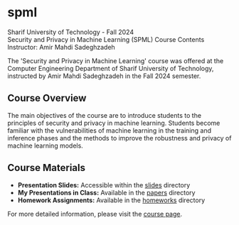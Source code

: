 # spml

Sharif University of Technology - Fall 2024  
Security and Privacy in Machine Learning (SPML) Course Contents  
Instructor: Amir Mahdi Sadeghzadeh

The 'Security and Privacy in Machine Learning' course was offered at the Computer Engineering Department of Sharif University of Technology, instructed by Amir Mahdi Sadeghzadeh in the Fall 2024 semester.

## Course Overview

The main objectives of the course are to introduce students to the principles of security and privacy in machine learning. Students become familiar with the vulnerabilities of machine learning in the training and inference phases and the methods to improve the robustness and privacy of machine learning models.

## Course Materials

- **Presentation Slides:** Accessible within the [slides](slides/) directory
- **My Presentations in Class:** Available in the [papers](presentations/) directory
- **Homework Assignments:** Available in the [homeworks](homeworks/) directory


For more detailed information, please visit the [course page](https://spml2024.github.io/).
